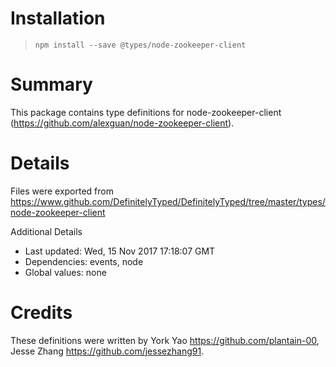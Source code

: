 # Installation
> `npm install --save @types/node-zookeeper-client`

# Summary
This package contains type definitions for node-zookeeper-client (https://github.com/alexguan/node-zookeeper-client).

# Details
Files were exported from https://www.github.com/DefinitelyTyped/DefinitelyTyped/tree/master/types/node-zookeeper-client

Additional Details
 * Last updated: Wed, 15 Nov 2017 17:18:07 GMT
 * Dependencies: events, node
 * Global values: none

# Credits
These definitions were written by York Yao <https://github.com/plantain-00>, Jesse Zhang <https://github.com/jessezhang91>.
